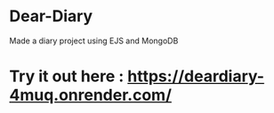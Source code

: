 # Dear-Diary
Made a diary project using EJS and MongoDB
# Try it out here : https://deardiary-4muq.onrender.com/

